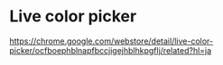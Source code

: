 # Live color picker
https://chrome.google.com/webstore/detail/live-color-picker/ocfboephblnapfbccjigejhblhkpgflj/related?hl=ja
